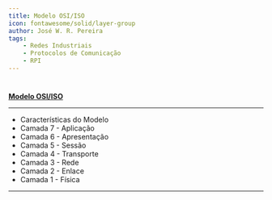```yaml
---
title: Modelo OSI/ISO
icon: fontawesome/solid/layer-group
author: José W. R. Pereira
tags:
    - Redes Industriais
    - Protocolos de Comunicação
    - RPI
---
```


#

**[Modelo OSI/ISO](slides/aula04-Modelo_OSI.pdf)**

---

- Características do Modelo
- Camada 7 - Aplicação
- Camada 6 - Apresentação
- Camada 5 - Sessão
- Camada 4 - Transporte
- Camada 3 - Rede
- Camada 2 - Enlace
- Camada 1 - Física

---
